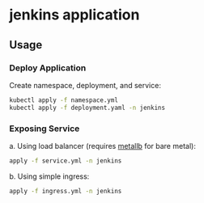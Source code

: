 # jenkins application

## Usage

### Deploy Application

Create namespace, deployment, and service:

```sh
kubectl apply -f namespace.yml
kubectl apply -f deployment.yaml -n jenkins
```

### Exposing Service

a. Using load balancer (requires [metallb](https://metallb.universe.tf/) for bare metal):

```sh
apply -f service.yml -n jenkins
```

b. Using simple ingress:

```sh
apply -f ingress.yml -n jenkins
```
